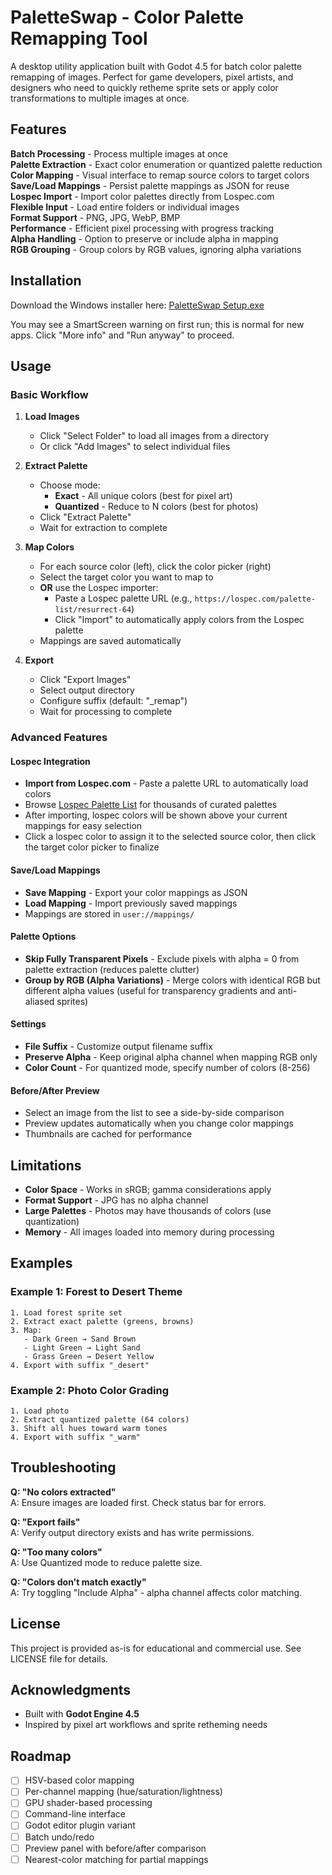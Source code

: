 # PaletteSwap - Color Palette Remapping Tool

A desktop utility application built with Godot 4.5 for batch color palette remapping of images. Perfect for game developers, pixel artists, and designers who need to quickly retheme sprite sets or apply color transformations to multiple images at once.

## Features

**Batch Processing** - Process multiple images at once  
**Palette Extraction** - Exact color enumeration or quantized palette reduction  
**Color Mapping** - Visual interface to remap source colors to target colors  
**Save/Load Mappings** - Persist palette mappings as JSON for reuse  
**Lospec Import** - Import color palettes directly from Lospec.com  
**Flexible Input** - Load entire folders or individual images  
**Format Support** - PNG, JPG, WebP, BMP  
**Performance** - Efficient pixel processing with progress tracking  
**Alpha Handling** - Option to preserve or include alpha in mapping  
**RGB Grouping** - Group colors by RGB values, ignoring alpha variations

## Installation

Download the Windows installer here: [PaletteSwap Setup.exe](https://example.com/paletteswap-setup.exe)

You may see a SmartScreen warning on first run; this is normal for new apps. Click "More info" and "Run anyway" to proceed.

## Usage

### Basic Workflow

1. **Load Images**
   - Click "Select Folder" to load all images from a directory
   - Or click "Add Images" to select individual files

2. **Extract Palette**
   - Choose mode:
     - **Exact** - All unique colors (best for pixel art)
     - **Quantized** - Reduce to N colors (best for photos)
   - Click "Extract Palette"
   - Wait for extraction to complete

3. **Map Colors**
   - For each source color (left), click the color picker (right)
   - Select the target color you want to map to
   - **OR** use the Lospec importer:
     - Paste a Lospec palette URL (e.g., `https://lospec.com/palette-list/resurrect-64`)
     - Click "Import" to automatically apply colors from the Lospec palette
   - Mappings are saved automatically

4. **Export**
   - Click "Export Images"
   - Select output directory
   - Configure suffix (default: "_remap")
   - Wait for processing to complete

### Advanced Features

#### Lospec Integration

- **Import from Lospec.com** - Paste a palette URL to automatically load colors
- Browse [Lospec Palette List](https://lospec.com/palette-list) for thousands of curated palettes
- After importing, lospec colors will be shown above your current mappings for easy selection
- Click a lospec color to assign it to the selected source color, then click the target color picker to finalize

#### Save/Load Mappings

- **Save Mapping** - Export your color mappings as JSON
- **Load Mapping** - Import previously saved mappings
- Mappings are stored in `user://mappings/`

#### Palette Options

- **Skip Fully Transparent Pixels** - Exclude pixels with alpha = 0 from palette extraction (reduces palette clutter)
- **Group by RGB (Alpha Variations)** - Merge colors with identical RGB but different alpha values (useful for transparency gradients and anti-aliased sprites)

#### Settings

- **File Suffix** - Customize output filename suffix
- **Preserve Alpha** - Keep original alpha channel when mapping RGB only
- **Color Count** - For quantized mode, specify number of colors (8-256)

#### Before/After Preview

- Select an image from the list to see a side-by-side comparison
- Preview updates automatically when you change color mappings
- Thumbnails are cached for performance

## Limitations

- **Color Space** - Works in sRGB; gamma considerations apply
- **Format Support** - JPG has no alpha channel
- **Large Palettes** - Photos may have thousands of colors (use quantization)
- **Memory** - All images loaded into memory during processing

## Examples

### Example 1: Forest to Desert Theme

```
1. Load forest sprite set
2. Extract exact palette (greens, browns)
3. Map:
   - Dark Green → Sand Brown
   - Light Green → Light Sand
   - Grass Green → Desert Yellow
4. Export with suffix "_desert"
```

### Example 2: Photo Color Grading

```
1. Load photo
2. Extract quantized palette (64 colors)
3. Shift all hues toward warm tones
4. Export with suffix "_warm"
```

## Troubleshooting

**Q: "No colors extracted"**  
A: Ensure images are loaded first. Check status bar for errors.

**Q: "Export fails"**  
A: Verify output directory exists and has write permissions.

**Q: "Too many colors"**  
A: Use Quantized mode to reduce palette size.

**Q: "Colors don't match exactly"**  
A: Try toggling "Include Alpha" - alpha channel affects color matching.

## License

This project is provided as-is for educational and commercial use. See LICENSE file for details.

## Acknowledgments

- Built with **Godot Engine 4.5**
- Inspired by pixel art workflows and sprite retheming needs

## Roadmap

- [ ] HSV-based color mapping
- [ ] Per-channel mapping (hue/saturation/lightness)
- [ ] GPU shader-based processing
- [ ] Command-line interface
- [ ] Godot editor plugin variant
- [ ] Batch undo/redo
- [ ] Preview panel with before/after comparison
- [ ] Nearest-color matching for partial mappings
